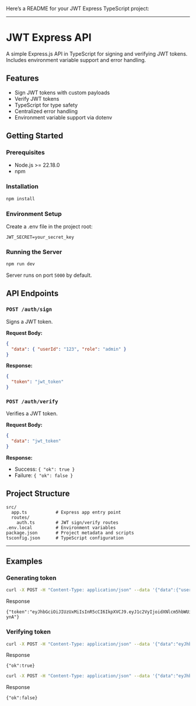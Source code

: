 Here’s a README for your JWT Express TypeScript project:

---

# JWT Express API

A simple Express.js API in TypeScript for signing and verifying JWT tokens. Includes environment variable support and error handling.

## Features

- Sign JWT tokens with custom payloads
- Verify JWT tokens
- TypeScript for type safety
- Centralized error handling
- Environment variable support via dotenv

## Getting Started

### Prerequisites

- Node.js >= 22.18.0
- npm

### Installation

```bash
npm install
```

### Environment Setup

Create a .env file in the project root:

```
JWT_SECRET=your_secret_key
```

### Running the Server

```bash
npm run dev
```

Server runs on port `5000` by default.

## API Endpoints

### `POST /auth/sign`

Signs a JWT token.

**Request Body:**
```json
{
  "data": { "userId": "123", "role": "admin" }
}
```

**Response:**
```json
{
  "token": "jwt_token"
}
```

### `POST /auth/verify`

Verifies a JWT token.

**Request Body:**
```json
{
  "data": "jwt_token"
}
```

**Response:**
- Success: `{ "ok": true }`
- Failure: `{ "ok": false }`

## Project Structure

```
src/
  app.ts           # Express app entry point
  routes/
    auth.ts        # JWT sign/verify routes
.env.local         # Environment variables
package.json       # Project metadata and scripts
tsconfig.json      # TypeScript configuration
```

---

## Examples

### Generating token
```bash
curl -X POST -H "Content-Type: application/json" --data '{"data":{"user":"username","password":"xyz"}}' http://localhost:5000/auth/sign
```

Response
```
{"token":"eyJhbGciOiJIUzUxMiIsInR5cCI6IkpXVCJ9.eyJ1c2VyIjoidXNlcm5hbWUiLCJwYXNzd29yZCI6Inh5eiIsImlhdCI6MTc1ODAzNzE0MywiZXhwIjoxNzU4MDQwNzQzfQ.njMEcZ2GgULngrxTdgfhNVBlVV6vteYLLjHHW3dgLxQhp3UoqLtkL1OFpsQ2t9K3jH3_460llz235UKiIq-ynA"}
```

### Verifying token
```bash
curl -X POST -H "Content-Type: application/json" --data '{"data":"eyJhbGciOiJIUzUxMiIsInR5cCI6IkpXVCJ9.eyJ1c2VyIjoidXNlcm5hbWUiLCJwYXNzd29yZCI6Inh5eiIsImlhdCI6MTc1ODAzNjM1MywiZXhwIjoxNzU4MDM5OTUzfQ.ng8QtAt5o6OHMevg_ERsaEIv7l_iYLch6JXfJXk-LfKsHvHI6Sv8TNXzdKW9HO82CY4HBeJcbafzZI0F6QU6hA"}' http://localhost:5000/auth/verify
```

Response
```
{"ok":true}
```

```bash
curl -X POST -H "Content-Type: application/json" --data '{"data":"eyJhbGciOiJIUzUxMiIsInR5cCI6IkpXVCJ9.eyJ1c2VyIjoidXNlcm5hbWUiLCJwYXNzd29yZCI6Inh5eiIsImlhdCI6MTc1ODAzNjM1MywiZXhwIjoxNzU4MDM5OTUzfQ.ng8QtAt5o6OHMevg_ERsaEIv7l_iYLch6JXfJXk-LfKsHvHI6Sv8TNXzdKW9HO82CY4HBeJcbafzZI0F6QU7hA"}' http://localhost:5000/auth/verify
```

Response
```
{"ok":false}
```
